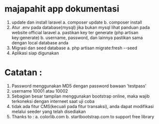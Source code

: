 # majapahit app dokumentasi
1. update dan install laravel
    a. composer update
    b. composer install
2. Atur .env pada database(mysql) jika bukan mysql lihat panduan pada website official laravel
    a. pastikan key ter generate (php artisan key:generate)
    b. username, password, dan lainnya pastikan sama dengan local database anda
3. Migrasi dan seed database
    a. php artisan migrate:fresh --seed 
4. Aplikasi siap digunakan

# Catatan :
1. Password menggunakan MD5 dengan password bawaan 'testpass'
2. username 10001 atau 10002
3. Sebagian besar tampilan menggunakan bootstrap online, maka wajib terkoneksi dengan interneet saat uji coba
4. tidak ada fitur CMS(kecuali pada fitur transaksi), anda dapat modifikasi melalui seeder yang telah disediakan
5. Thanks to :
   a. colorlib.com 
   b. startbootstrap.com
   to support free library
